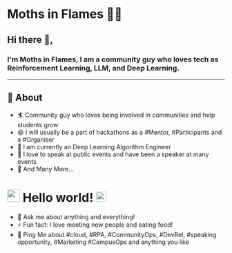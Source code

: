 <!--<h2> Hey there!👋 .</h2>

<br/>

<a href="https://github.com/MothsinFlames">
  <img height="165em" src="https://github-readme-stats.vercel.app/api?username=MothsinFlames&theme=buefy&show_icons=true" />
  <img height="165em" src="https://github-readme-stats.vercel.app/api/top-langs/?username=MothsinFlames&theme=buefy&layout=compact" />
</a>

<br/>
-->
# Moths in Flames 👨‍💻

## Hi there 👋,

### I'm Moths in Flames, I am a community guy who loves tech as Reinforcement Learning, LLM, and Deep Learning.
-------
  
## 🧐 About

- 🏄‍ Community guy who loves being involved in communities and help students grow
- 😄 I will usually be a part of hackathons as a #Mentor, #Participants and a #Organiser
- 🔭 I am currently an Deep Learning Algorithm Engineer
- 🌱 I love to speak at public events and have been a speaker at many events
- 👯 And Many More...

# <img src="https://github.com/TheDudeThatCode/TheDudeThatCode/blob/master/Assets/Hi.gif" width="29px"> Hello world!&nbsp;<img src="https://github.com/TheDudeThatCode/TheDudeThatCode/blob/master/Assets/Earth.gif" width="24px">

- 💬 Ask me about anything and everything!
- ⚡ Fun fact: I love meeting new people and eating food!
- 💬 Ping Me about #cloud, #RPA, #CommunityOps, #DevRel, #speaking opportunity, #Marketing #CampusOps and anything you like


<!-- ![Saksham's github stats](https://github-readme-stats.vercel.app/api?username=MothsinFlames&show_icons=true)
-->
<!--
**sakshamtaneja21/sakshamtaneja21** is a ✨ _special_ ✨ repository because its `README.md` (this file) appears on your GitHub profile.

🤔

-->
